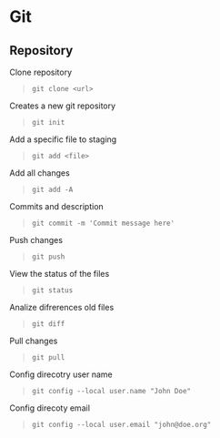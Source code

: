 # Git 

## Repository

Clone repository
> `git clone <url>`

Creates a new git repository 
> `git init`

Add a specific file to staging
> `git add <file>`

Add all changes
> `git add -A` 

Commits and description
> `git commit -m 'Commit message here' `

Push changes
> `git push`

View the status of the files
> `git status`

Analize difrerences old files
> `git diff` 

Pull changes
> `git pull`

Config direcotry user name
>`git config --local user.name "John Doe"`

Config direcoty email
>`git config --local user.email "john@doe.org"`
